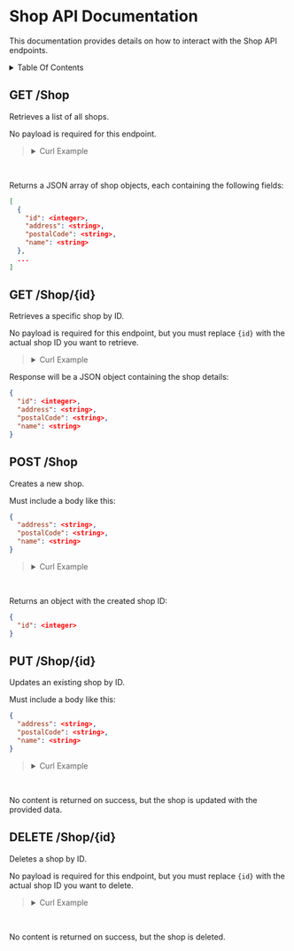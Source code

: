 # Shop API Documentation <!-- omit in toc -->

This documentation provides details on how to interact with the Shop API endpoints.

<details>
<summary>Table Of Contents</summary>

- [GET /Shop](#get-shop)
- [GET /Shop/{id}](#get-shopid)
- [POST /Shop](#post-shop)
- [PUT /Shop/{id}](#put-shopid)
- [DELETE /Shop/{id}](#delete-shopid)

</details>

## GET /Shop

Retrieves a list of all shops.

No payload is required for this endpoint.

> <details>
> <summary>Curl Example</summary>
>
> ```bash
> curl -X 'GET' \
>   'http://ec2-3-234-223-157.compute-1.amazonaws.com:8080/Shop' \
>   -H 'accept: application/json'
> ```
>
> In this example, the EC2 instance is accessed via its public DNS name `ec2-3-234-223-157.compute-1.amazonaws.com` on port `8080`. Don't forget to replace this with your actual instance's public DNS or IP address.
>
> </details>

<br>

Returns a JSON array of shop objects, each containing the following fields:

```json
[
  {
    "id": <integer>,
    "address": <string>,
    "postalCode": <string>,
    "name": <string>
  },
  ...
]
```

## GET /Shop/{id}

Retrieves a specific shop by ID.

No payload is required for this endpoint, but you must replace `{id}` with the actual shop ID you want to retrieve.

> <details>
> <summary>Curl Example</summary>
>
> ```bash
> curl -X 'GET' \
>   'http://ec2-3-234-223-157.compute-1.amazonaws.com:8080/Shop/{id}' \
>   -H 'accept: application/json'
> ```
>
> In this example, the EC2 instance is accessed via its public DNS name `ec2-3-234-223-157.compute-1.amazonaws.com` on port `8080`. Don't forget to replace this with your actual instance's public DNS or IP address.
>
> </details>

Response will be a JSON object containing the shop details:

```json
{
  "id": <integer>,
  "address": <string>,
  "postalCode": <string>,
  "name": <string>
}
```

## POST /Shop

Creates a new shop.

Must include a body like this:

```json
{
  "address": <string>,
  "postalCode": <string>,
  "name": <string>
}
```

> <details>
> <summary>Curl Example</summary>
>
> ```bash
> curl -X 'POST' \
>   'http://ec2-3-234-223-157.compute-1.amazonaws.com:8080/Shop' \
>   -H 'accept: application/json' \
>   -H 'Content-Type: application/json' \
>   -d '{
>     "address": "string",
>     "postalCode": "string",
>     "name": "string"
> }'
> ```
>
> In this example, the EC2 instance is accessed via its public DNS name `ec2-3-234-223-157.compute-1.amazonaws.com` on port `8080`. Don't forget to replace this with your actual instance's public DNS or IP address.
>
> </details>

<br>

Returns an object with the created shop ID:

```json
{
  "id": <integer>
}
```

## PUT /Shop/{id}

Updates an existing shop by ID.

Must include a body like this:

```json
{
  "address": <string>,
  "postalCode": <string>,
  "name": <string>
}
```

> <details>
> <summary>Curl Example</summary>
>
> ```bash
> curl -X 'PUT' \
>   'http://ec2-3-234-223-157.compute-1.amazonaws.com:8080/Shop/{id}' \
>   -H 'accept: application/json' \
>   -H 'Content-Type: application/json' \
>   -d '{
>     "address": "aaaa",
>     "postalCode": "ppppp",
>     "name": "nnnnn"
> }'
> ```
>
> In this example, the EC2 instance is accessed via its public DNS name `ec2-3-234-223-157.compute-1.amazonaws.com` on port `8080`. Don't forget to replace this with your actual instance's public DNS or IP address.
>
> </details>

<br>

No content is returned on success, but the shop is updated with the provided data.

## DELETE /Shop/{id}

Deletes a shop by ID.

No payload is required for this endpoint, but you must replace `{id}` with the actual shop ID you want to delete.

> <details>
> <summary>Curl Example</summary>
>
> ```bash
> curl -X 'DELETE' \
>   'http://ec2-3-234-223-157.compute-1.amazonaws.com:8080/Shop/{id}' \
>   -H 'accept: application/json'
> ```
>
> In this example, the EC2 instance is accessed via its public DNS name `ec2-3-234-223-157.compute-1.amazonaws.com` on port `8080`. Don't forget to replace this with your actual instance's public DNS or IP address.
>
> </details>

<br>

No content is returned on success, but the shop is deleted.
